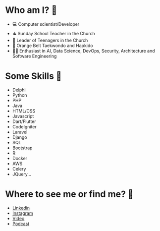 # Who am I? 🤔

- 💻 Computer scientist/Developer
- ⛪ Sunday School Teacher in the Church
- 👦 Leader of Teenagers in the Church
- 🥋 Orange Belt Taekwondo and Hapkido
- 👨‍🎓 Enthusiast in AI, Data Science, DevOps, Security, Architecture and Software Engineering 

# Some Skills 🤹

- Delphi
- Python
- PHP
- Java
- HTML/CSS
- Javascript
- Dart/Flutter
- CodeIgniter
- Laravel
- Django
- SQL
- Bootstrap
- R
- Docker
- AWS
- Celery
- JQuery...

# Where to see me or find me? 👀

- [Linkedin](https://www.linkedin.com/in/lucas-tribioli-578765102/)
- [Instagram](https://www.instagram.com/lucastribioli/)
- [Video](https://www.youtube.com/watch?v=oUe6MCjGMbw&t=1164s)
- [Podcast](https://www.scuba.dev.br/2021/11/26/o-acougueiro-que-se-tornou-dev-lucas-tribioli/)

